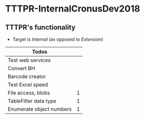 # TTTPR-InternalCronusDev2018
## TTTPR's functionality

- Target is *Internal* (as opposed to *Extension*)

| Todos |     |
| ----- | --- |
| Test web services |
| Convert BH
| Barcode creator |
| Test Excel speed |
| File access, blobs | 1 |
| TableFilter data type | 1 |
| Enumerate object numbers | 1 |